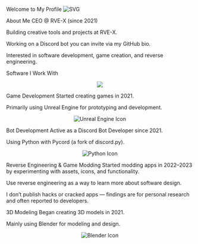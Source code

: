 Welcome to My Profile
![SVG](https://count.getloli.com/@34-4?name=34-4&theme=booru-lisu&padding=7&offset=0&align=center&scale=1&pixel)

About Me
CEO @ RVE-X (since 2021)

Building creative tools and projects at RVE-X.

Working on a Discord bot you can invite via my GitHub bio.

Interested in software development, game creation, and reverse engineering.

Software I Work With
<p align="center"> <img src="https://skillicons.dev/icons?i=blender,figma,vscode,unreal,py" /> </p>
Game Development
Started creating games in 2021.

Primarily using Unreal Engine for prototyping and development.

<p align="center"> <img src="https://skillicons.dev/icons?i=unreal" alt="Unreal Engine Icon" /> </p>
Bot Development
Active as a Discord Bot Developer since 2021.

Using Python with Pycord (a fork of discord.py).

<p align="center"> <img src="https://skillicons.dev/icons?i=python" alt="Python Icon" /> </p>
Reverse Engineering & Game Modding
Started modding apps in 2022–2023 by experimenting with assets, icons, and functionality.

Use reverse engineering as a way to learn more about software design.

I don’t publish hacks or cracked apps — findings are for personal research and often reported to developers.

3D Modeling
Began creating 3D models in 2021.

Mainly using Blender for modeling and design.

<p align="center"> <img src="https://skillicons.dev/icons?i=blender" alt="Blender Icon" /> </p>
